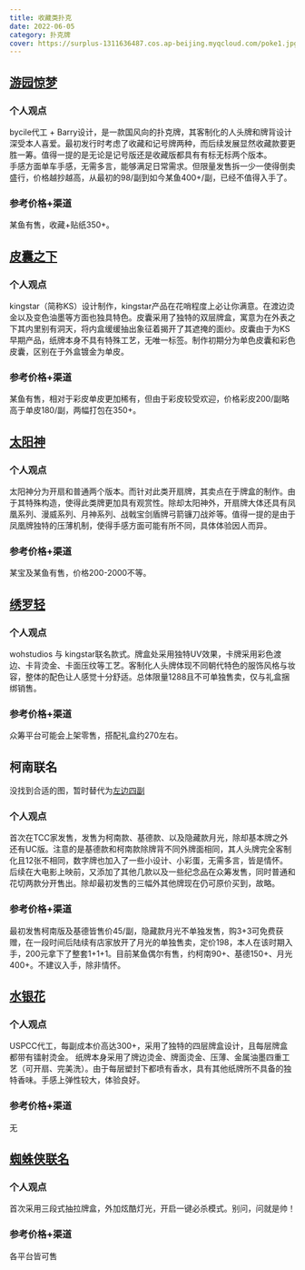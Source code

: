 ```yaml
---
title: 收藏类扑克
date: 2022-06-05
category: 扑克牌
cover: https://surplus-1311636487.cos.ap-beijing.myqcloud.com/poke1.jpg
---
```

## [游园惊梦](https://surplus-1311636487.cos.ap-beijing.myqcloud.com/poke2.png)
### 个人观点
bycile代工 + Barry设计，是一款国风向的扑克牌，其客制化的人头牌和牌背设计深受本人喜爱。最初发行时考虑了收藏和记号牌两种，而后续发展显然收藏款要更胜一筹。值得一提的是无论是记号版还是收藏版都具有有标无标两个版本。  
手感方面单车手感，无需多言，能够满足日常需求。但限量发售拆一少一使得倒卖盛行，价格越抄越高，从最初的98/副到如今某鱼400+/副，已经不值得入手了。
### 参考价格+渠道
某鱼有售，收藏+贴纸350+。
## [皮囊之下](https://surplus-1311636487.cos.ap-beijing.myqcloud.com/poke4.png)
### 个人观点
kingstar（简称KS）设计制作，kingstar产品在花哨程度上必让你满意。在渡边烫金以及变色油墨等方面也独具特色。皮囊采用了独特的双层牌盒，寓意为在外表之下其内里别有洞天，将内盒缓缓抽出象征着揭开了其遮掩的面纱。皮囊由于为KS早期产品，纸牌本身不具有特殊工艺，无唯一标签。制作初期分为单色皮囊和彩色皮囊，区别在于外盒镀金为单皮。
### 参考价格+渠道
某鱼有售，相对于彩皮单皮更加稀有，但由于彩皮较受欢迎，价格彩皮200/副略高于单皮180/副，两幅打包在350+。
## [太阳神](https://surplus-1311636487.cos.ap-beijing.myqcloud.com/poke5.png)
### 个人观点
太阳神分为开扇和普通两个版本。而针对此类开扇牌，其卖点在于牌盒的制作。由于其特殊构造，使得此类牌更加具有观赏性。除却太阳神外，开扇牌大体还具有凤凰系列、漫威系列、月神系列、战戟宝剑盾牌弓箭镰刀战斧等。值得一提的是由于凤凰牌独特的压薄机制，使得手感方面可能有所不同，具体体验因人而异。
### 参考价格+渠道
某宝及某鱼有售，价格200-2000不等。
## [绣罗轻](https://surplus-1311636487.cos.ap-beijing.myqcloud.com/poke6.jpg)
### 个人观点
wohstudios 与 kingstar联名款式。牌盒处采用独特UV效果，卡牌采用彩色渡边、卡背烫金、卡面压纹等工艺。客制化人头牌体现不同朝代特色的服饰风格与妆容，整体的配色让人感觉十分舒适。总体限量1288且不可单独售卖，仅与礼盒捆绑销售。
### 参考价格+渠道
众筹平台可能会上架零售，搭配礼盒约270左右。
## 柯南联名
没找到合适的图，暂时替代为[左边四副](https://surplus-1311636487.cos.ap-beijing.myqcloud.com/poke7.jpg)
### 个人观点
首次在TCC家发售，发售为柯南款、基德款、以及隐藏款月光，除却基本牌之外还有UC版。注意的是基德款和柯南款除牌背不同外牌面相同，其人头牌完全客制化且12张不相同，数字牌也加入了一些小设计、小彩蛋，无需多言，皆是情怀。后续在大电影上映前，又添加了其他几款以及一些纪念品在众筹发售，同时普通和花切两款分开售出。除却最初发售的三幅外其他牌现在仍可原价买到，故略。
### 参考价格+渠道
最初发售柯南版及基德皆售价45/副，隐藏款月光不单独发售，购3+3可免费获赠，在一段时间后陆续有店家放开了月光的单独售卖，定价198，本人在该时期入手，200元拿下了整套1+1+1。目前某鱼偶尔有售，约柯南90+、基德150+、月光400+。不建议入手，除非情怀。
## [水银花](https://surplus-1311636487.cos.ap-beijing.myqcloud.com/poke8.png)
### 个人观点
USPCC代工，每副成本价高达300+，采用了独特的四层牌盒设计，且每层牌盒都带有镭射烫金。 纸牌本身采用了牌边烫金、牌面烫金、压薄、金属油墨四重工艺（可开扇、完美洗）。由于每层塑封下都喷有香水，具有其他纸牌所不具备的独特香味。手感上弹性较大，体验良好。
### 参考价格+渠道
无
## [蜘蛛侠联名](https://surplus-1311636487.cos.ap-beijing.myqcloud.com/poke9..png)
### 个人观点
首次采用三段式抽拉牌盒，外加炫酷灯光，开启一键必杀模式。别问，问就是帅！
### 参考价格+渠道
各平台皆可售